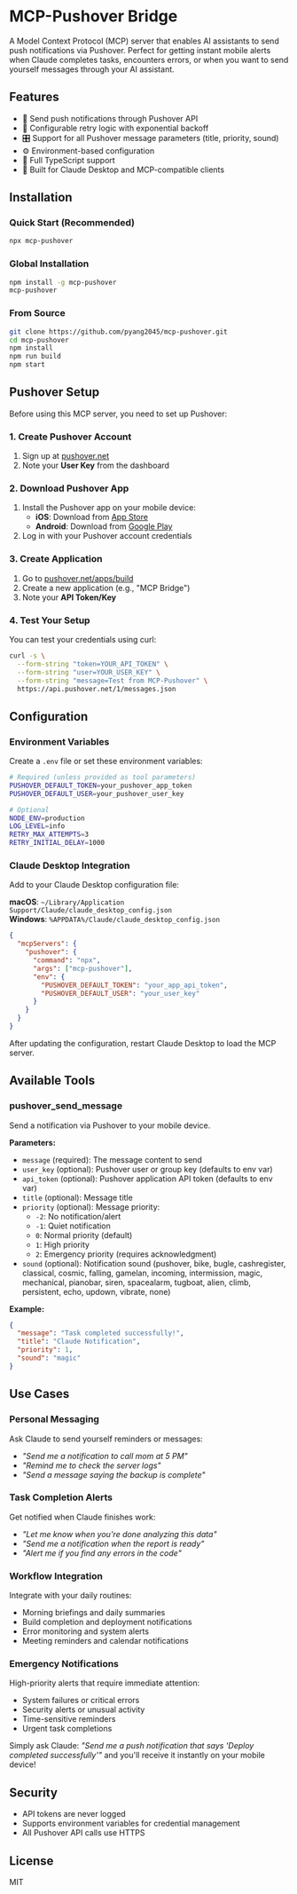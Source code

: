 # MCP-Pushover Bridge

A Model Context Protocol (MCP) server that enables AI assistants to send push notifications via Pushover. Perfect for getting instant mobile alerts when Claude completes tasks, encounters errors, or when you want to send yourself messages through your AI assistant.

## Features

- 📱 Send push notifications through Pushover API
- 🔄 Configurable retry logic with exponential backoff
- 🎛️ Support for all Pushover message parameters (title, priority, sound)
- ⚙️ Environment-based configuration
- 🔷 Full TypeScript support
- 🤖 Built for Claude Desktop and MCP-compatible clients

## Installation

### Quick Start (Recommended)
```bash
npx mcp-pushover
```

### Global Installation
```bash
npm install -g mcp-pushover
mcp-pushover
```

### From Source
```bash
git clone https://github.com/pyang2045/mcp-pushover.git
cd mcp-pushover
npm install
npm run build
npm start
```

## Pushover Setup

Before using this MCP server, you need to set up Pushover:

### 1. Create Pushover Account
1. Sign up at [pushover.net](https://pushover.net/)
2. Note your **User Key** from the dashboard

### 2. Download Pushover App
1. Install the Pushover app on your mobile device:
   - **iOS**: Download from [App Store](https://apps.apple.com/us/app/pushover-notifications/id506088175)
   - **Android**: Download from [Google Play](https://play.google.com/store/apps/details?id=net.superblock.pushover)
2. Log in with your Pushover account credentials

### 3. Create Application
1. Go to [pushover.net/apps/build](https://pushover.net/apps/build)
2. Create a new application (e.g., "MCP Bridge")
3. Note your **API Token/Key**

### 4. Test Your Setup
You can test your credentials using curl:
```bash
curl -s \
  --form-string "token=YOUR_API_TOKEN" \
  --form-string "user=YOUR_USER_KEY" \
  --form-string "message=Test from MCP-Pushover" \
  https://api.pushover.net/1/messages.json
```

## Configuration

### Environment Variables

Create a `.env` file or set these environment variables:

```bash
# Required (unless provided as tool parameters)
PUSHOVER_DEFAULT_TOKEN=your_pushover_app_token
PUSHOVER_DEFAULT_USER=your_pushover_user_key

# Optional
NODE_ENV=production
LOG_LEVEL=info
RETRY_MAX_ATTEMPTS=3
RETRY_INITIAL_DELAY=1000
```

### Claude Desktop Integration

Add to your Claude Desktop configuration file:

**macOS**: `~/Library/Application Support/Claude/claude_desktop_config.json`  
**Windows**: `%APPDATA%/Claude/claude_desktop_config.json`

```json
{
  "mcpServers": {
    "pushover": {
      "command": "npx",
      "args": ["mcp-pushover"],
      "env": {
        "PUSHOVER_DEFAULT_TOKEN": "your_app_api_token",
        "PUSHOVER_DEFAULT_USER": "your_user_key"
      }
    }
  }
}
```

After updating the configuration, restart Claude Desktop to load the MCP server.

## Available Tools

### pushover_send_message

Send a notification via Pushover to your mobile device.

**Parameters:**
- `message` (required): The message content to send
- `user_key` (optional): Pushover user or group key (defaults to env var)
- `api_token` (optional): Pushover application API token (defaults to env var)
- `title` (optional): Message title
- `priority` (optional): Message priority:
  - `-2`: No notification/alert
  - `-1`: Quiet notification
  - `0`: Normal priority (default)
  - `1`: High priority
  - `2`: Emergency priority (requires acknowledgment)
- `sound` (optional): Notification sound (pushover, bike, bugle, cashregister, classical, cosmic, falling, gamelan, incoming, intermission, magic, mechanical, pianobar, siren, spacealarm, tugboat, alien, climb, persistent, echo, updown, vibrate, none)

**Example:**
```json
{
  "message": "Task completed successfully!",
  "title": "Claude Notification",
  "priority": 1,
  "sound": "magic"
}
```

## Use Cases

### Personal Messaging
Ask Claude to send yourself reminders or messages:
- *"Send me a notification to call mom at 5 PM"*
- *"Remind me to check the server logs"* 
- *"Send a message saying the backup is complete"*

### Task Completion Alerts
Get notified when Claude finishes work:
- *"Let me know when you're done analyzing this data"*
- *"Send me a notification when the report is ready"*
- *"Alert me if you find any errors in the code"*

### Workflow Integration
Integrate with your daily routines:
- Morning briefings and daily summaries
- Build completion and deployment notifications
- Error monitoring and system alerts
- Meeting reminders and calendar notifications

### Emergency Notifications
High-priority alerts that require immediate attention:
- System failures or critical errors
- Security alerts or unusual activity
- Time-sensitive reminders
- Urgent task completions

Simply ask Claude: *"Send me a push notification that says 'Deploy completed successfully'"* and you'll receive it instantly on your mobile device!

## Security

- API tokens are never logged
- Supports environment variables for credential management
- All Pushover API calls use HTTPS

## License

MIT